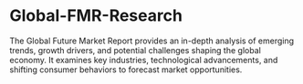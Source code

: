 # Global-FMR-Research
The Global Future Market Report provides an in-depth analysis of emerging trends, growth drivers, and potential challenges shaping the global economy. It examines key industries, technological advancements, and shifting consumer behaviors to forecast market opportunities.

